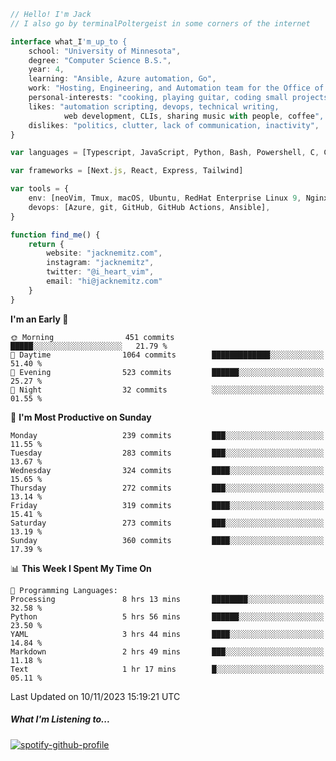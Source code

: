 ```typescript
// Hello! I'm Jack
// I also go by terminalPoltergeist in some corners of the internet

interface what_I'm_up_to {
    school: "University of Minnesota",
    degree: "Computer Science B.S.",
    year: 4,
    learning: "Ansible, Azure automation, Go",
    work: "Hosting, Engineering, and Automation team for the Office of Information Technology at UMN",
    personal-interests: "cooking, playing guitar, coding small projects",
    likes: "automation scripting, devops, technical writing,
            web development, CLIs, sharing music with people, coffee",
    dislikes: "politics, clutter, lack of communication, inactivity",
}

var languages = [Typescript, JavaScript, Python, Bash, Powershell, C, C++, HTML, CSS]

var frameworks = [Next.js, React, Express, Tailwind]

var tools = {
    env: [neoVim, Tmux, macOS, Ubuntu, RedHat Enterprise Linux 9, Nginx, DigitalOcean, Cloudflare],
    devops: [Azure, git, GitHub, GitHub Actions, Ansible],
}

function find_me() {
    return {
        website: "jacknemitz.com",
        instagram: "jacknemitz",
        twitter: "@i_heart_vim",
        email: "hi@jacknemitz.com"
    }
}
```

<!--START_SECTION:waka-->
**I'm an Early 🐤** 

```text
🌞 Morning                451 commits         █████░░░░░░░░░░░░░░░░░░░░   21.79 % 
🌆 Daytime                1064 commits        █████████████░░░░░░░░░░░░   51.40 % 
🌃 Evening                523 commits         ██████░░░░░░░░░░░░░░░░░░░   25.27 % 
🌙 Night                  32 commits          ░░░░░░░░░░░░░░░░░░░░░░░░░   01.55 % 
```
📅 **I'm Most Productive on Sunday** 

```text
Monday                   239 commits         ███░░░░░░░░░░░░░░░░░░░░░░   11.55 % 
Tuesday                  283 commits         ███░░░░░░░░░░░░░░░░░░░░░░   13.67 % 
Wednesday                324 commits         ████░░░░░░░░░░░░░░░░░░░░░   15.65 % 
Thursday                 272 commits         ███░░░░░░░░░░░░░░░░░░░░░░   13.14 % 
Friday                   319 commits         ████░░░░░░░░░░░░░░░░░░░░░   15.41 % 
Saturday                 273 commits         ███░░░░░░░░░░░░░░░░░░░░░░   13.19 % 
Sunday                   360 commits         ████░░░░░░░░░░░░░░░░░░░░░   17.39 % 
```


📊 **This Week I Spent My Time On** 

```text
💬 Programming Languages: 
Processing               8 hrs 13 mins       ████████░░░░░░░░░░░░░░░░░   32.58 % 
Python                   5 hrs 56 mins       ██████░░░░░░░░░░░░░░░░░░░   23.50 % 
YAML                     3 hrs 44 mins       ████░░░░░░░░░░░░░░░░░░░░░   14.84 % 
Markdown                 2 hrs 49 mins       ███░░░░░░░░░░░░░░░░░░░░░░   11.18 % 
Text                     1 hr 17 mins        █░░░░░░░░░░░░░░░░░░░░░░░░   05.11 % 
```


 Last Updated on 10/11/2023 15:19:21 UTC
<!--END_SECTION:waka-->

##### What I'm Listening to...

[![spotify-github-profile](https://spotify-github-profile.vercel.app/api/view?uid=jack.nemitz&cover_image=true&show_offline=true&bar_color=53b14f&bar_color_cover=false&background_color=121212FF)](https://spotify-github-profile.vercel.app/api/view?uid=jack.nemitz&redirect=true)

